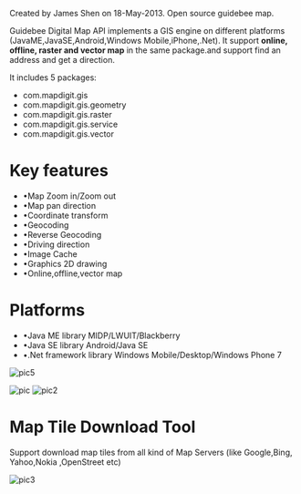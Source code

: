 Created by James Shen on 18-May-2013.
Open source guidebee map.

Guidebee Digital Map API implements a GIS engine on different platforms (JavaME,JavaSE,Android,Windows Mobile,iPhone,.Net). It support **online, offline, raster and vector map** in the same package.and support find an address and get a direction.


It includes 5 packages:
* com.mapdigit.gis 
* com.mapdigit.gis.geometry
* com.mapdigit.gis.raster 
* com.mapdigit.gis.service 
* com.mapdigit.gis.vector 

# Key features 
* •Map Zoom in/Zoom out 
* •Map pan direction 
* •Coordinate transform 
* •Geocoding
* •Reverse Geocoding
* •Driving direction 
* •Image Cache 
* •Graphics 2D drawing 
* •Online,offline,vector map 

# Platforms
* •Java ME library MIDP/LWUIT/Blackberry
* •Java SE library Android/Java SE
* •.Net framework library Windows Mobile/Desktop/Windows Phone 7

![pic5](http://2.bp.blogspot.com/_3re1Kivh1GY/TSXlVJn-hTI/AAAAAAAAAE0/iRuG2wlDWJw/s640/1.PNG)

![pic](http://www.imobilebbs.com/wordpress/wp-content/uploads/2011/01/navigation.png)
![pic2](http://www.imobilebbs.com/wordpress/wp-content/uploads/2011/01/20110129010.png)

# Map Tile Download Tool
Support download map tiles from all kind of Map Servers (like Google,Bing, Yahoo,Nokia ,OpenStreet etc)

![pic3](http://www.imobilebbs.com/wordpress/wp-content/uploads/2011/01/offline.png)
